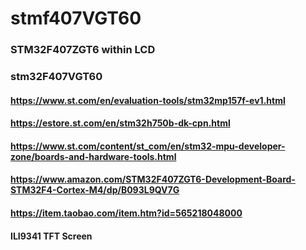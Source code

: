 # stmf407VGT60

### STM32F407ZGT6 within LCD
### stm32F407VGT60 

#### https://www.st.com/en/evaluation-tools/stm32mp157f-ev1.html

#### https://estore.st.com/en/stm32h750b-dk-cpn.html

#### https://www.st.com/content/st_com/en/stm32-mpu-developer-zone/boards-and-hardware-tools.html

#### https://www.amazon.com/STM32F407ZGT6-Development-Board-STM32F4-Cortex-M4/dp/B093L9QV7G

#### https://item.taobao.com/item.htm?id=565218048000

#### ILI9341 TFT Screen
